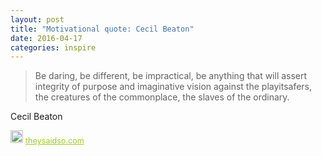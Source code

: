 ```yaml
---
layout: post
title: "Motivational quote: Cecil Beaton"
date: 2016-04-17
categories: inspire
---
```

> Be daring, be different, be impractical, be anything that will assert integrity of purpose and imaginative vision against the playitsafers, the creatures of the commonplace, the slaves of the ordinary.

Cecil Beaton

<span style="z-index:50;font-size:0.9em;"><img src="https://theysaidso.com/branding/theysaidso.png" height="20" width="20" alt="theysaidso.com"/><a href="https://theysaidso.com" title="Powered by quotes from theysaidso.com" style="color: #9fcc25; margin-left: 4px; vertical-align: middle;">theysaidso.com</a></span>
